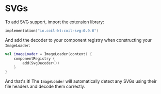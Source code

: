# SVGs

To add SVG support, import the extension library:

```kotlin
implementation("io.coil-kt:coil-svg:0.9.0")
```

And add the decoder to your component registry when constructing your `ImageLoader`:

```kotlin
val imageLoader = ImageLoader(context) {
    componentRegistry {
        add(SvgDecoder())
    }
}
```

And that's it! The `ImageLoader` will automatically detect any SVGs using their file headers and decode them correctly.
